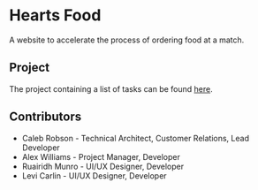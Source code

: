 # Hearts Food
 A website to accelerate the process of ordering food at a match. 

## Project
 The project containing a list of tasks can be found [here](https://github.com/users/Spartan2909/projects/1/views/3).

## Contributors
* Caleb Robson - Technical Architect, Customer Relations, Lead Developer
* Alex Williams - Project Manager, Developer
* Ruairidh Munro - UI/UX Designer, Developer
* Levi Carlin - UI/UX Designer, Developer
